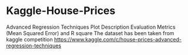 # Kaggle-House-Prices
Advanced Regression Techniques
Plot Description
Evaluation Metrics (Mean Squared Error) and R square
The dataset has been taken from kaggle competition https://www.kaggle.com/c/house-prices-advanced-regression-techniques
